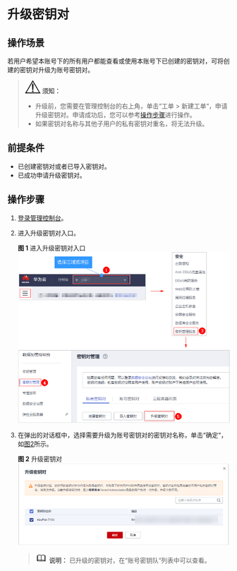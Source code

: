 # 升级密钥对<a name="dew_01_0100"></a>

## 操作场景<a name="section298711171647"></a>

若用户希望本账号下的所有用户都能查看或使用本账号下已创建的密钥对，可将创建的密钥对升级为账号密钥对。

>![](public_sys-resources/icon-notice.gif) **须知：** 
>-   升级前，您需要在管理控制台的右上角，单击“工单  \>  新建工单“，申请升级密钥对。申请成功后，您可以参考[操作步骤](#section39832311312)进行操作。
>-   如果密钥对名称与其他子用户的私有密钥对重名，将无法升级。

## 前提条件<a name="section487952413195"></a>

-   已创建密钥对或者已导入密钥对。
-   已成功申请升级密钥对。

## 操作步骤<a name="section39832311312"></a>

1.  [登录管理控制台](https://console.huaweicloud.com)。
2.  进入升级密钥对入口。

    **图 1**  进入升级密钥对入口<a name="fig1397731315526"></a>  
    ![](figures/进入升级密钥对入口.png "进入升级密钥对入口")

3.  在弹出的对话框中，选择需要升级为账号密钥对的密钥对名称，单击“确定“，如[图2](#fig43321541055)所示。

    **图 2**  升级密钥对<a name="fig43321541055"></a>  
    ![](figures/升级密钥对.png "升级密钥对")

    >![](public_sys-resources/icon-note.gif) **说明：** 
    >已升级的密钥对，在“账号密钥队“列表中可以查看。


